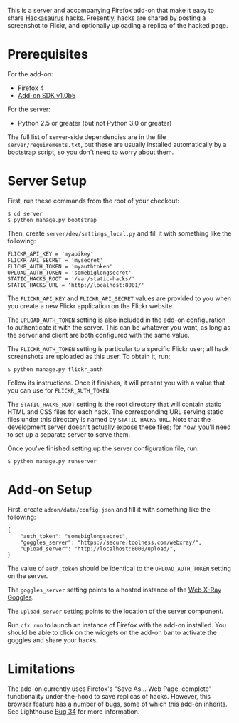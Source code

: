 This is a server and accompanying Firefox add-on that make it easy to share
[Hackasaurus][] hacks. Presently, hacks are shared by posting a screenshot to
Flickr, and optionally uploading a replica of the hacked page.

# Prerequisites

For the add-on:

* Firefox 4
* [Add-on SDK v1.0b5][addon-sdk]

For the server:

* Python 2.5 or greater (but not Python 3.0 or greater)

The full list of server-side dependencies are in the file
`server/requirements.txt`, but these are usually installed automatically by a
bootstrap script, so you don't need to worry about them.

# Server Setup

First, run these commands from the root of your checkout:

    $ cd server
    $ python manage.py bootstrap

Then, create `server/dev/settings_local.py` and fill it with something like
the following:

    FLICKR_API_KEY = 'myapikey'
    FLICKR_API_SECRET = 'mysecret'
    FLICKR_AUTH_TOKEN = 'myauthtoken'
    UPLOAD_AUTH_TOKEN = 'somebiglongsecret'
    STATIC_HACKS_ROOT = '/var/static-hacks/'
    STATIC_HACKS_URL = 'http://localhost:8001/'

The `FLICKR_API_KEY` and `FLICKR_API_SECRET` values are provided to you when
you create a new Flickr application on the Flickr website.

The `UPLOAD_AUTH_TOKEN` setting is also included in the add-on configuration
to authenticate it with the server. This can be whatever you want, as long as
the server and client are both configured with the same value.

The `FLICKR_AUTH_TOKEN` setting is particular to a specific Flickr user; all
hack screenshots are uploaded as this user. To obtain it, run:

    $ python manage.py flickr_auth

Follow its instructions. Once it finishes, it will present you with a value
that you can use for `FLICKR_AUTH_TOKEN`.

The `STATIC_HACKS_ROOT` setting is the root directory that will contain static
HTML and CSS files for each hack. The corresponding URL serving static files
under this directory is named by `STATIC_HACKS_URL`. Note that the development
server doesn't actually expose these files; for now, you'll need to set up a
separate server to serve them.

Once you've finished setting up the server configuration file, run:

    $ python manage.py runserver

# Add-on Setup

First, create `addon/data/config.json` and fill it with something like the
following:

    {
        "auth_token": "somebiglongsecret",
        "goggles_server": "https://secure.toolness.com/webxray/",
        "upload_server": "http://localhost:8000/upload/",
    }

The value of `auth_token` should be identical to the `UPLOAD_AUTH_TOKEN`
setting on the server.

The `goggles_server` setting points to a hosted instance of the
[Web X-Ray Goggles][webxray].

The `upload_server` setting points to the location of the server component.

Run `cfx run` to launch an instance of Firefox with the add-on installed. You
should be able to click on the widgets on the add-on bar to activate the
goggles and share your hacks.

# Limitations

The add-on currently uses Firefox's "Save As... Web Page, complete"
functionality under-the-hood to save replicas of hacks. However, this browser
feature has a number of bugs, some of which this add-on inherits. See Lighthouse [Bug 34][] for more information.

  [Hackasaurus]: http://hackasaurus.org
  [webxray]: https://github.com/hackasaurus/webxray
  [addon-sdk]: http://blog.mozilla.com/addons/2011/05/05/announcing-add-on-sdk-1-0b5/
  [Bug 34]: http://hackasaurus.lighthouseapp.com/projects/66492-hackasaurus/tickets/34-fix-hack-replica-serialization-problems
